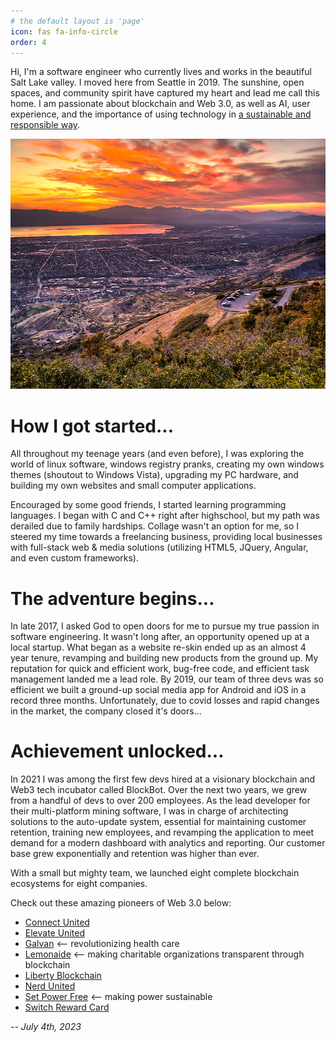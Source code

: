 ```yaml
---
# the default layout is 'page'
icon: fas fa-info-circle
order: 4
---
```


<!-- > Add Markdown syntax content to file `_tabs/about.md`{: .filepath } and it will show up on this page.
{: .prompt-tip } -->

Hi, I'm a software engineer who currently lives and works in the beautiful Salt Lake valley. I moved here from Seattle in 2019. The sunshine, open spaces, and community spirit have captured my heart and lead me call this home. I am passionate about blockchain and Web 3.0, as well as AI, user experience, and the importance of using technology in [a sustainable and responsible way](https://www.devdiscourse.com/article/science-environment/2443678-the-role-of-technology-in-sustainable-development).

<img src="assets/img/slc.jpeg" width="700" height="400" alt="the salt lake valley during sunset" />

# How I got started...

<!-- I officially began my software career in 2018, but I have been a computer nerd ever since I was little. My dad sparked my passion, he humbly encouraged self directed learning, creativity, and exploration into the wide world of computers and networking. -->

All throughout my teenage years (and even before), I was exploring the world of linux software, windows registry pranks, creating my own windows themes (shoutout to Windows Vista), upgrading my PC hardware, and building my own websites and small computer applications.

Encouraged by some good friends, I started learning programming languages. I began with C and C++ right after highschool, but my path was derailed due to family hardships. Collage wasn't an option for me, so I steered my time towards a freelancing business, providing local businesses with full-stack web & media solutions (utilizing HTML5, JQuery, Angular, and even custom frameworks).

# The adventure begins...

In late 2017, I asked God to open doors for me to pursue my true passion in software engineering. It wasn't long after, an opportunity opened up at a local startup. What began as a website re-skin ended up as an almost 4 year tenure, revamping and building new products from the ground up. My reputation for quick and efficient work, bug-free code, and efficient task management landed me a lead role. By 2019, our team of three devs was so efficient we built a ground-up social media app for Android and iOS in a record three months. Unfortunately, due to covid losses and rapid changes in the market, the company closed it's doors...

# Achievement unlocked...

In 2021 I was among the first few devs hired at a visionary blockchain and Web3 tech incubator called BlockBot. Over the next two years, we grew from a handful of devs to over 200 employees. As the lead developer for their multi-platform mining software, I was in charge of architecting solutions to the auto-update system, essential for maintaining customer retention, training new employees, and revamping the application to meet demand for a modern dashboard with analytics and reporting. Our customer base grew exponentially and retention was higher than ever.

With a small but mighty team, we launched eight complete blockchain ecosystems for eight companies.

Check out these amazing pioneers of Web 3.0 below:

- [Connect United](https://www.ConnectUnited.com)
- [Elevate United](https://ElevateUnited.com)
- [Galvan](https://www.Galvan.health) <-- revolutionizing health care
- [Lemonaide](https://www.Lemonaide.co) <-- making charitable organizations transparent through blockchain
- [Liberty Blockchain](https://www.pioneerdevgrp.com)
- [Nerd United](https://www.NerdUnited.com)
- [Set Power Free](https://www.SetPowerFree.com) <-- making power sustainable
- [Switch Reward Card](https://www.SwitchRewardCard.com)

_-- July 4th, 2023_
